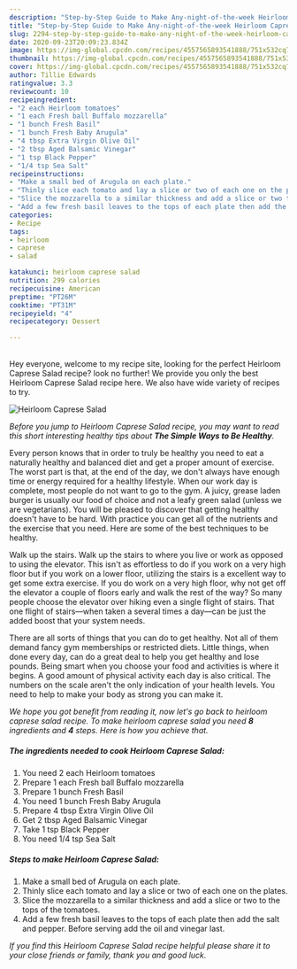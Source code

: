 ```yaml
---
description: "Step-by-Step Guide to Make Any-night-of-the-week Heirloom Caprese Salad"
title: "Step-by-Step Guide to Make Any-night-of-the-week Heirloom Caprese Salad"
slug: 2294-step-by-step-guide-to-make-any-night-of-the-week-heirloom-caprese-salad
date: 2020-09-23T20:09:23.834Z
image: https://img-global.cpcdn.com/recipes/4557565893541888/751x532cq70/heirloom-caprese-salad-recipe-main-photo.jpg
thumbnail: https://img-global.cpcdn.com/recipes/4557565893541888/751x532cq70/heirloom-caprese-salad-recipe-main-photo.jpg
cover: https://img-global.cpcdn.com/recipes/4557565893541888/751x532cq70/heirloom-caprese-salad-recipe-main-photo.jpg
author: Tillie Edwards
ratingvalue: 3.3
reviewcount: 10
recipeingredient:
- "2 each Heirloom tomatoes"
- "1 each Fresh ball Buffalo mozzarella"
- "1 bunch Fresh Basil"
- "1 bunch Fresh Baby Arugula"
- "4 tbsp Extra Virgin Olive Oil"
- "2 tbsp Aged Balsamic Vinegar"
- "1 tsp Black Pepper"
- "1/4 tsp Sea Salt"
recipeinstructions:
- "Make a small bed of Arugula on each plate."
- "Thinly slice each tomato and lay a slice or two of each one on the plates."
- "Slice the mozzarella to a similar thickness and add a slice or two to the tops of the tomatoes."
- "Add a few fresh basil leaves to the tops of each plate then add the salt and pepper. Before serving add the oil and vinegar last."
categories:
- Recipe
tags:
- heirloom
- caprese
- salad

katakunci: heirloom caprese salad 
nutrition: 299 calories
recipecuisine: American
preptime: "PT26M"
cooktime: "PT31M"
recipeyield: "4"
recipecategory: Dessert

---
```

<br>
Hey everyone, welcome to my recipe site, looking for the perfect Heirloom Caprese Salad recipe? look no further! We provide you only the best Heirloom Caprese Salad recipe here. We also have wide variety of recipes to try.
<br>


![Heirloom Caprese Salad](https://img-global.cpcdn.com/recipes/4557565893541888/751x532cq70/heirloom-caprese-salad-recipe-main-photo.jpg)

<i>Before you jump to Heirloom Caprese Salad recipe, you may want to read this short interesting healthy tips about <strong>The Simple Ways to Be Healthy</strong>.</i>

Every person knows that in order to truly be healthy you need to eat a naturally healthy and balanced diet and get a proper amount of exercise. The worst part is that, at the end of the day, we don't always have enough time or energy required for a healthy lifestyle. When our work day is complete, most people do not want to go to the gym. A juicy, grease laden burger is usually our food of choice and not a leafy green salad (unless we are vegetarians). You will be pleased to discover that getting healthy doesn't have to be hard. With practice you can get all of the nutrients and the exercise that you need. Here are some of the best techniques to be healthy.

Walk up the stairs. Walk up the stairs to where you live or work as opposed to using the elevator. This isn't as effortless to do if you work on a very high floor but if you work on a lower floor, utilizing the stairs is a excellent way to get some extra exercise. If you do work on a very high floor, why not get off the elevator a couple of floors early and walk the rest of the way? So many people choose the elevator over hiking even a single flight of stairs. That one flight of stairs—when taken a several times a day—can be just the added boost that your system needs. 

There are all sorts of things that you can do to get healthy. Not all of them demand fancy gym memberships or restricted diets. Little things, when done every day, can do a great deal to help you get healthy and lose pounds. Being smart when you choose your food and activities is where it begins. A good amount of physical activity each day is also critical. The numbers on the scale aren't the only indication of your health levels. You need to help to make your body as strong you can make it. 


<i>We hope you got benefit from reading it, now let's go back to heirloom caprese salad recipe. To make heirloom caprese salad you need <strong>8</strong> ingredients and <strong>4</strong> steps. Here is how you achieve that.
</i>

##### The ingredients needed to cook Heirloom Caprese Salad:

1. You need 2 each Heirloom tomatoes
1. Prepare 1 each Fresh ball Buffalo mozzarella
1. Prepare 1 bunch Fresh Basil
1. You need 1 bunch Fresh Baby Arugula
1. Prepare 4 tbsp Extra Virgin Olive Oil
1. Get 2 tbsp Aged Balsamic Vinegar
1. Take 1 tsp Black Pepper
1. You need 1/4 tsp Sea Salt


##### Steps to make Heirloom Caprese Salad:

1. Make a small bed of Arugula on each plate.
1. Thinly slice each tomato and lay a slice or two of each one on the plates.
1. Slice the mozzarella to a similar thickness and add a slice or two to the tops of the tomatoes.
1. Add a few fresh basil leaves to the tops of each plate then add the salt and pepper. Before serving add the oil and vinegar last.


<i>If you find this Heirloom Caprese Salad recipe helpful please share it to your close friends or family, thank you and good luck.</i>
